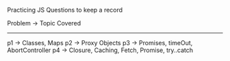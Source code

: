Practicing JS Questions to keep a record

Problem -> Topic Covered

---

p1 -> Classes, Maps
p2 -> Proxy Objects
p3 -> Promises, timeOut, AbortController
p4 -> Closure, Caching, Fetch, Promise, try..catch
